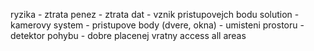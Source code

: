 ryzika
	- ztrata penez
	- ztrata dat
	- vznik pristupovejch bodu
solution
	- kamerovy system
	- pristupove body (dvere, okna)
	- umisteni prostoru
	- detektor pohybu
	- dobre placenej vratny
access all areas